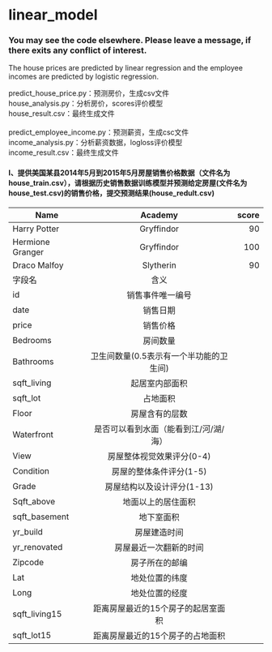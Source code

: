 # linear_model
### You may see the code elsewhere. Please leave a message, if there exits any conflict of interest.</br>
The house prices are predicted by linear regression and the employee incomes are predicted by logistic regression.

predict_house_price.py：预测房价，生成csv文件</br>
house_analysis.py：分析房价，scores评价模型</br>
house_result.csv：最终生成文件</br>
</br>
predict_employee_income.py：预测薪资，生成csc文件</br>
income_analysis.py：分析薪资数据，logloss评价模型</br>
income_result.csv：最终生成文件</br>
#### I、提供美国某县2014年5月到2015年5月房屋销售价格数据（文件名为house_train.csv），请根据历史销售数据训练模型并预测给定房屋(文件名为house_test.csv)的销售价格，提交预测结果(house_redult.csv)

| Name | Academy | score | 
| - | :-: | -: | 
| Harry Potter | Gryffindor| 90 | 
| Hermione Granger | Gryffindor | 100 | 
| Draco Malfoy | Slytherin | 90 |
| 字段名	| 含义 |
|id	|销售事件唯一编号|
|date	|销售日期|
|price|	销售价格|
|Bedrooms	|房间数量|
|Bathrooms|	卫生间数量(0.5表示有一个半功能的卫生间)|
|sqft_living|	起居室内部面积|
|sqft_lot|	占地面积|
|Floor	|房屋含有的层数|
|Waterfront|	是否可以看到水面（能看到江/河/湖/海）|
|View	|房屋整体视觉效果评分(0-4)|
|Condition	|房屋的整体条件评分(1-5)|
|Grade|	房屋结构以及设计评分(1-13)|
|Sqft_above	|地面以上的居住面积|
|sqft_basement|	地下室面积|
|yr_build|	房屋建造时间|
|yr_renovated|	房屋最近一次翻新的时间|
|Zipcode|	房子所在的邮编|
|Lat	|地处位置的纬度|
|Long	|地处位置的经度|
|sqft_living15|	距离房屋最近的15个房子的起居室面积|
|sqft_lot15	|距离房屋最近的15个房子的占地面积|
